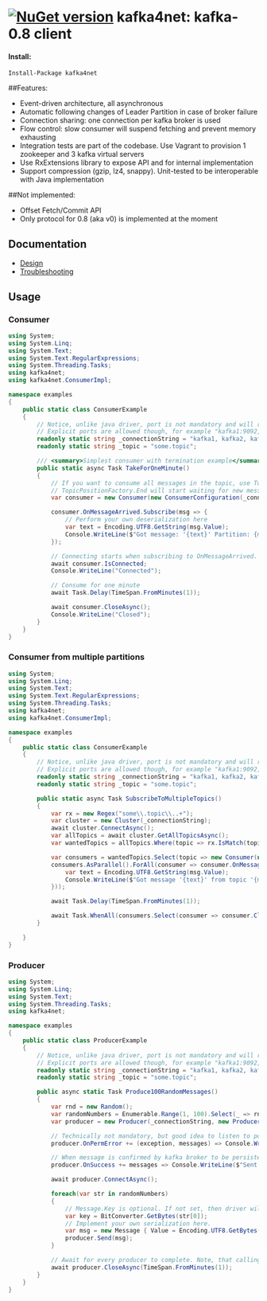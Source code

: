 [![NuGet version](https://badge.fury.io/nu/kafka4net.svg)](https://badge.fury.io/nu/kafka4net)
kafka4net: kafka-0.8 client
=========

#### Install: 
```Install-Package kafka4net```

##Features:
* Event-driven architecture, all asynchronous
* Automatic following changes of Leader Partition in case of broker failure
* Connection sharing: one connection per kafka broker is used
* Flow control: slow consumer will suspend fetching and prevent memory exhausting
* Integration tests are part of the codebase. Use Vagrant to provision 1 zookeeper and 3 kafka virtual servers
* Use RxExtensions library to expose API and for internal implementation
* Support compression (gzip, lz4, snappy). Unit-tested to be interoperable with Java implementation

##Not implemented:
* Offset Fetch/Commit API
* Only protocol for 0.8 (aka v0) is implemented at the moment

## Documentation
* [Design](https://github.com/ntent-ad/kafka4net/wiki/Design)
* [Troubleshooting](https://github.com/ntent-ad/kafka4net/wiki/Troubleshooting)

## Usage
### Consumer

```C#
using System;
using System.Linq;
using System.Text;
using System.Text.RegularExpressions;
using System.Threading.Tasks;
using kafka4net;
using kafka4net.ConsumerImpl;

namespace examples
{
    public static class ConsumerExample
    {
        // Notice, unlike java driver, port is not mandatory and will resolve to default value 9092.
        // Explicit ports are allowed though, for example "kafka1:9092, kafka2:9093, kafka3:9094"
        readonly static string _connectionString = "kafka1, kafka2, kafka3";
        readonly static string _topic = "some.topic";

        /// <summary>Simplest consumer with termination example</summary>
        public static async Task TakeForOneMinute()
        {
            // If you want to consume all messages in the topic, use TopicPositionFactory.Start
            // TopicPositionFactory.End will start waiting for new messages starting from the moment of subscription
            var consumer = new Consumer(new ConsumerConfiguration(_connectionString, _topic, new StartPositionTopicEnd()));

            consumer.OnMessageArrived.Subscribe(msg => {
                // Perform your own deserialization here
                var text = Encoding.UTF8.GetString(msg.Value);
                Console.WriteLine($"Got message: '{text}' Partition: {msg.Partition} Offset: {msg.Offset} Lag: {msg.HighWaterMarkOffset - msg.Offset}");
            });

            // Connecting starts when subscribing to OnMessageArrived. If you need to know when connection is actually one, wait for IsConnected task completion
            await consumer.IsConnected;
            Console.WriteLine("Connected");

            // Consume for one minute
            await Task.Delay(TimeSpan.FromMinutes(1));

            await consumer.CloseAsync();
            Console.WriteLine("Closed");
        }
    }
}
```



### Consumer from multiple partitions

```C#
using System;
using System.Linq;
using System.Text;
using System.Text.RegularExpressions;
using System.Threading.Tasks;
using kafka4net;
using kafka4net.ConsumerImpl;

namespace examples
{
    public static class ConsumerExample
    {
        // Notice, unlike java driver, port is not mandatory and will resolve to default value 9092.
        // Explicit ports are allowed though, for example "kafka1:9092, kafka2:9093, kafka3:9094"
        readonly static string _connectionString = "kafka1, kafka2, kafka3";
        readonly static string _topic = "some.topic";

        public static async Task SubscribeToMultipleTopics()
        {
            var rx = new Regex("some\\.topic\\..+");
            var cluster = new Cluster(_connectionString);
            await cluster.ConnectAsync();
            var allTopics = await cluster.GetAllTopicsAsync();
            var wantedTopics = allTopics.Where(topic => rx.IsMatch(topic)).ToArray();

            var consumers = wantedTopics.Select(topic => new Consumer(new ConsumerConfiguration(_connectionString, topic, new StartPositionTopicEnd()))).ToArray();
            consumers.AsParallel().ForAll(consumer => consumer.OnMessageArrived.Subscribe(msg => {
                var text = Encoding.UTF8.GetString(msg.Value);
                Console.WriteLine($"Got message '{text}' from topic '{msg.Topic}' partition {msg.Partition} offset {msg.Offset}");
            }));

            await Task.Delay(TimeSpan.FromMinutes(1));

            await Task.WhenAll(consumers.Select(consumer => consumer.CloseAsync()));
        }

    }
}
```

### Producer
```C#
using System;
using System.Linq;
using System.Text;
using System.Threading.Tasks;
using kafka4net;

namespace examples
{
    public static class ProducerExample
    {
        // Notice, unlike java driver, port is not mandatory and will resolve to default value 9092.
        // Explicit ports are allowed though, for example "kafka1:9092, kafka2:9093, kafka3:9094"
        readonly static string _connectionString = "kafka1, kafka2, kafka3";
        readonly static string _topic = "some.topic";

        public async static Task Produce100RandomMessages()
        {
            var rnd = new Random();
            var randomNumbers = Enumerable.Range(1, 100).Select(_ => rnd.Next().ToString());
            var producer = new Producer(_connectionString, new ProducerConfiguration(_topic));

            // Technically not mandatory, but good idea to listen to possible errors and act accordingly to your application requirements
            producer.OnPermError += (exception, messages) => Console.WriteLine($"Failed to write {messages.Length} because of {exception.Message}");

            // When message is confirmed by kafka broker to be persisted, OnSuccess is called. Can be used if upstream requires acknowlegement for extra reliability.
            producer.OnSuccess += messages => Console.WriteLine($"Sent {messages.Length} messages");

            await producer.ConnectAsync();

            foreach(var str in randomNumbers)
            {
                // Message.Key is optional. If not set, then driver will partition messages at random. In this case, for sake of example, partition by 1st character of the string
                var key = BitConverter.GetBytes(str[0]);
                // Implement your own serialization here.
                var msg = new Message { Value = Encoding.UTF8.GetBytes(str),  Key = key};
                producer.Send(msg);
            }

            // Await for every producer to complete. Note, that calling CloseAsync is safe: all bessages currently in buffers will be awaited until flushed.
            await producer.CloseAsync(TimeSpan.FromMinutes(1));
        }
    }
}
```